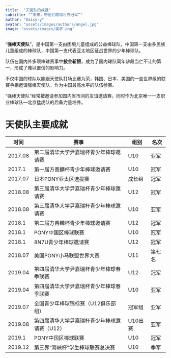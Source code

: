 ```yaml
---
title:  "天使队的成就"
subtitle: "“未来，带他们取得世界冠军”"
author: "Daisy-y"
avatar: "assets/images/authors/angel.jpg"
image: "assets/images/奖杯.png"
---
```


“**强棒天使队**”，是中国第一支由困境儿童组成的公益棒球队，中国第一支由多民族儿童组成的棒球队，中国第一支代表亚太地区征战世界的少年棒球队。

队伍在国内外多项棒球赛事中**披金斩银**，成为了国内球队同年龄段当仁不让的第一，形成了难以置信的影响力。

不仅中国的球队以能跟天使队打场比赛为荣，韩国、日本、美国的一些世界级的联赛争相邀请强棒天使队，作为中国最高水平的队伍参赛。

“强棒天使队”经常被邀请参加国内省市间的友谊邀请赛，同时作为北京唯一一支职业棒球队—北京猛虎队的后备力量培养。

# 天使队主要成就

| 时间 | 赛事 | 组别 | 名次 |
| --- | --- | --- | --- |
| 2017.08 | 第二届清华大学尹嘉瑞杯青少年棒球邀请赛 | U10 | 亚军 |
| 2017.1 | 第一届方善麟杯青少年棒球邀请赛 | U10 | 冠军 |
| 2017.07 | 日本PONY亚太区选拔赛 | 成长组 | 冠军 |
| 2018.08 | 第三届清华大学尹嘉瑞杯青少年棒球邀请赛 | U12 | 冠军 |
| 2018.08 | 第三届清华大学尹嘉瑞杯青少年棒球邀请赛 | U10 | 亚军 |
| 2018.1 | 第二届方善麟杯青少年棒球邀请赛 | U12 | 冠军 |
| 2018.1 | PONY中国区棒球联赛 | U10 | 冠军 |
| 2018.1 | 8N7U青少年棒球邀请赛 | U12 | 冠军 |
| 2018.07 | 美国PONY小马联盟世界大赛 | U11 | 第七名 |
| 2019.04 | 第四届清华大学尹嘉瑞杯青少年棒球春季联赛 | U12 | 冠军 |
| 2019.04 | 第四届清华大学尹嘉瑞杯青少年棒球春季联赛 | U10 | 亚军 |
| 2019.07 | 全国青少年棒球锦标赛（U12俱乐部组） | 冠军组 | 亚军 |
| 2019.08 | 第四届清华大学尹嘉瑞杯青少年棒球邀请赛（U12） | U10出赛 | 亚军 |
| 2019.1 | PONY中国区棒球联赛 | U10 | 冠军 |
| 2019.12 | 第三界“海峡杯”学生棒球联赛总决赛 | U10 | 季军 |
